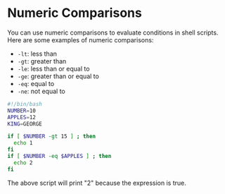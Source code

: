 # Numeric Comparisons

You can use numeric comparisons to evaluate conditions in shell scripts. Here are some examples of numeric comparisons:

- `-lt`: less than
- `-gt`: greater than
- `-le`: less than or equal to
- `-ge`: greater than or equal to
- `-eq`: equal to
- `-ne`: not equal to

```bash
#!/bin/bash
NUMBER=10
APPLES=12
KING=GEORGE

if [ $NUMBER -gt 15 ] ; then
  echo 1
fi
if [ $NUMBER -eq $APPLES ] ; then
  echo 2
fi
```

The above script will print "2" because the expression is true.